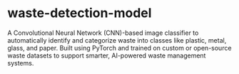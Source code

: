 # waste-detection-model
A Convolutional Neural Network (CNN)-based image classifier to automatically identify and categorize waste into classes like plastic, metal, glass, and paper. Built using PyTorch and trained on custom or open-source waste datasets to support smarter, AI-powered waste management systems.
